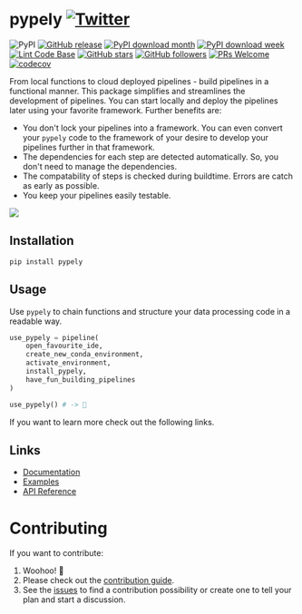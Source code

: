 # pypely [![Twitter](https://img.shields.io/twitter/url?style=social&url=https%3A%2F%2Fgithub.com%2Fstoney95%2Fpypely)](https://twitter.com/intent/tweet?text=Check+out+pypely:&url=https%3A%2F%2Fgithub.com%2Fstoney95%2Fpypely)

![PyPI](https://img.shields.io/pypi/v/pypely)
[![GitHub release](https://img.shields.io/github/release/stoney95/pypely)](https://github.com/stoney95/pypely/releases)
[![PyPI download month](https://img.shields.io/pypi/dm/pypely)](https://pypi.org/project/pypely/)
[![PyPI download week](https://img.shields.io/pypi/dw/pypely)](https://pypi.org/project/pypely/)
[![Lint Code Base](https://github.com/stoney95/pypely/actions/workflows/release.yaml/badge.svg)](https://github.com/stoney95/pypely/actions/workflows/release.yaml)
[![GitHub stars](https://img.shields.io/github/stars/stoney95/pypely?style=social)](https://github.com/stoney95/pypely/stargazers)
[![GitHub followers](https://img.shields.io/github/followers/stoney95.svg?style=social&label=Follow&maxAge=2592000)](https://github.com/stoney95?tab=followers)
[![PRs Welcome](https://img.shields.io/badge/PRs-welcome-brightgreen.svg?style=flat-square)](http://makeapullrequest.com)
[![codecov](https://codecov.io/gh/stoney95/pypely/branch/main/graph/badge.svg?token=7JH2HHJ5CE)](https://codecov.io/gh/stoney95/pypely)

From local functions to cloud deployed pipelines - build pipelines in a functional manner. This package simplifies and streamlines the development of pipelines. You can start locally and deploy the pipelines later using your favorite framework. Further benefits are:

- You don't lock your pipelines into a framework. You can even convert your `pypely` code to the framework of your desire to develop your pipelines further in that framework. 
- The dependencies for each step are detected automatically. So, you don't need to manage the dependencies.
- The compatability of steps is checked during buildtime. Errors are catch as early as possible.
- You keep your pipelines easily testable.

![](https://media.giphy.com/media/SACoDGYTvVNhZYNb5a/giphy.gif)

## Installation
```shell
pip install pypely
```

## Usage
Use `pypely` to chain functions and structure your data processing code in a readable way.

```python
use_pypely = pipeline(
    open_favourite_ide,
    create_new_conda_environment,
    activate_environment,
    install_pypely,
    have_fun_building_pipelines 
)

use_pypely() # -> 🥳
```

If you want to learn more check out the following links.

## Links
- [Documentation](https://stoney95.github.io/pypely/)
- [Examples](https://github.com/stoney95/pypely/tree/main/examples)
- [API Reference](https://stoney95.github.io/pypely/reference/)

# Contributing
If you want to contribute:
1. Woohoo! 🥳
2. Please check out the [contribution guide](https://github.com/stoney95/pypely/tree/main/docs/CONTRIBUTING.md).
3. See the [issues](https://github.com/stoney95/pypely/issues) to find a contribution possibility or create one to tell your plan and start a discussion.
